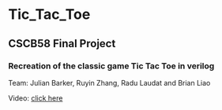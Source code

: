 # Tic_Tac_Toe
## CSCB58 Final Project
### Recreation of the classic game Tic Tac Toe in verilog


Team: Julian Barker, Ruyin Zhang, Radu Laudat and Brian Liao

Video: [click here](https://www.youtube.com/watch?v=TuKIpyul95M&feature=youtu.be)
